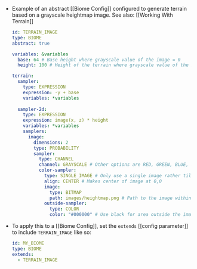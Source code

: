 - Example of an abstract [[Biome Config]] configured to generate terrain based on a grayscale heightmap image. See also: [[Working With Terrain]] 
  
  ```yaml
  id: TERRAIN_IMAGE
  type: BIOME
  abstract: true
  
  variables: &variables
    base: 64 # Base height where grayscale value of the image = 0
    height: 100 # Height of the terrain where grayscale value of the image = 255
  
  terrain:
    sampler:
      type: EXPRESSION
      expression: -y + base
      variables: *variables
        
    sampler-2d:
      type: EXPRESSION
      expression: image(x, z) * height
      variables: *variables
      samplers:
        image:
          dimensions: 2
          type: PROBABILITY
          sampler:
            type: CHANNEL
            channel: GRAYSCALE # Other options are RED, GREEN, BLUE, and ALPHA
            color-sampler:
              type: SINGLE_IMAGE # Only use a single image rather tiling infinitely
              align: CENTER # Makes center of image at 0,0
              image:
                type: BITMAP
                path: images/heightmap.png # Path to the image within your config pack
              outside-sampler:
                type: COLOR
                color: "#000000" # Use black for area outside the image
  
  ```
- To apply this to a [[Biome Config]], set the `extends` [[config parameter]] to include `TERRAIN_IMAGE` like so:
  ```yaml
  id: MY_BIOME
  type: BIOME
  extends:
    - TERRAIN_IMAGE
  ```